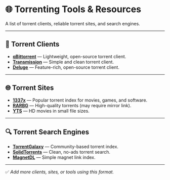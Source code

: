 # 🌐 Torrenting Tools & Resources

A list of torrent clients, reliable torrent sites, and search engines.

---

## 🧲 Torrent Clients

- **[qBittorrent](https://www.qbittorrent.org/)** — Lightweight, open-source torrent client.
- **[Transmission](https://transmissionbt.com/)** — Simple and clean torrent client.
- **[Deluge](https://deluge-torrent.org/)** — Feature-rich, open-source torrent client.

---

## 🌐 Torrent Sites

- **[1337x](https://1337x.to/)** — Popular torrent index for movies, games, and software.
- **[RARBG](https://rarbg.to/)** — High-quality torrents (may require mirror link).
- **[YTS](https://yts.mx/)** — HD movies in small file sizes.

---

## 🔍 Torrent Search Engines

- **[TorrentGalaxy](https://torrentgalaxy.to/)** — Community-based torrent index.
- **[SolidTorrents](https://solidtorrents.to/)** — Clean, no-ads torrent search.
- **[MagnetDL](https://www.magnetdl.com/)** — Simple magnet link index.

---

✅ *Add more clients, sites, or tools using this format.*